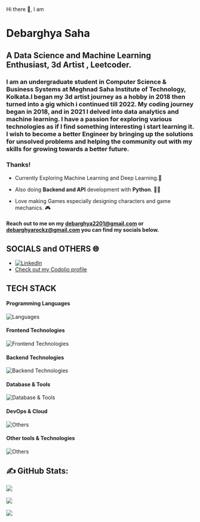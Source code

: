 Hi there 👋, I am

# Debarghya Saha

## A Data Science and Machine Learning Enthusiast, 3d Artist , Leetcoder.

### I am an undergraduate student in Computer Science & Business Systems at Meghnad Saha Institute of Technology, Kolkata.I began my 3d artist journey as a hobby in 2018 then turned into a gig which i continued till 2022. My coding journey began in 2018, and in 2021 I delved into data analytics and machine learning. I have a passion for exploring various technologies as if I find something interesting i start learning it. I wish to become a better Engineer by bringing up the solutions for unsolved problems and helping the community out with my skills for growing towards a better future.

### Thanks!

- Currently Exploring Machine Learning and Deep Learning.🤖
  
- Also doing **Backend and API** development with **Python**. 🧑‍💻
  
- Love making Games especially designing characters and game mechanics. 🎮
  

#### Reach out to me on my debarghya2201@gmail.com or debarghyarockz@gmail.com you can find my socials below.

## SOCIALS and OTHERS 🌐

- [![LinkedIn](https://img.shields.io/badge/LinkedIn-%230077B5.svg?logo=linkedin&logoColor=white)](https://www.linkedin.com/in/debarghya-saha-99baa624a/) 
- [Check out my Codolio profile](https://codolio.com/profile/q684SJ8c)


## TECH STACK
#### Programming Languages
![Languages](https://skillicons.dev/icons?i=python,cpp,rust)

#### Frontend Technologies
![Frontend Technologies](https://skillicons.dev/icons?i=html,css,bootstrap,tailwind,materialui)

#### Backend Technologies
![Backend Technologies](https://skillicons.dev/icons?i=flask,fastapi,django)

#### Database & Tools
![Database & Tools](https://skillicons.dev/icons?i=mysql,postgres,firebase,mongodb)

#### DevOps & Cloud
![Others](https://skillicons.dev/icons?i=docker,git,github,vercel,netlify,gcp)

#### Other tools & Technologies
![Others](https://skillicons.dev/icons?i=vscode,visualstudio,linux,bash,latex,figma,blender)


## ✍️ GitHub Stats:
![](https://github-readme-stats.vercel.app/api?username=debarghyaRONIN&theme=chartreuse-dark&hide_border=false&include_all_commits=true&count_private=true)<br/><br/>
![](https://github-readme-streak-stats.herokuapp.com/?user=debarghyaRONIN&theme=chartreuse-dark&hide_border=false)<br/><br/>
![](https://github-readme-stats.vercel.app/api/top-langs/?username=debarghyaRONIN&theme=chartreuse-dark&hide_border=false&include_all_commits=true&count_private=true&layout=compact)
